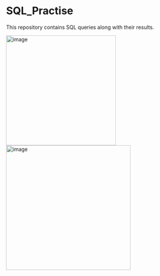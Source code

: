 # SQL_Practise
This repository contains SQL queries along with their results.

<img width="298" alt="image" src="https://github.com/Sumu2015/SQL_Practise/assets/81559277/18a4485f-9622-4c2f-aed2-96fdccf81001">


<img width="338" alt="image" src="https://github.com/Sumu2015/SQL_Practise/assets/81559277/9a07fcc9-767e-42da-8f85-8cd29d7c1547">



